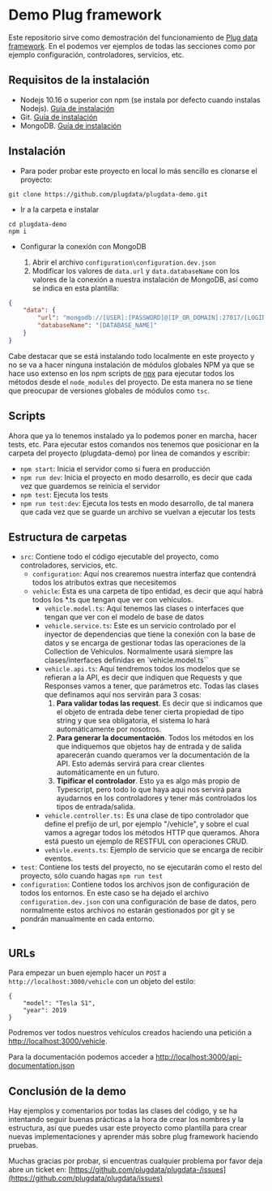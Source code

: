 # Demo Plug framework

Este repositorio sirve como demostración del funcionamiento de [Plug data framework](https://github.com/plugdata/plugdata-framework).
En el podemos ver ejemplos de todas las secciones como por ejemplo configuración, controladores, servicios, etc.


## Requisitos de la instalación

- Nodejs 10.16 o superior con npm (se instala por defecto cuando instalas Nodejs). [Guía de instalación](https://nodejs.org)
- Git. [Guía de instalación](https://git-scm.com/downloads)
- MongoDB. [Guía de instalación](https://docs.mongodb.com/manual/installation/)

## Instalación

- Para poder probar este proyecto en local lo más sencillo es clonarse el proyecto:

```
git clone https://github.com/plugdata/plugdata-demo.git
```

- Ir a la carpeta e instalar

```
cd plugdata-demo
npm i
```

- Configurar la conexión con MongoDB

	1. Abrir el archivo `configuration\configuration.dev.json`
	2. Modificar los valores de `data.url` y `data.databaseName` con los valores de la conexión a nuestra instalación de MongoDB, así como se indica en esta plantilla:
```json
{
	"data": {
		"url": "mongodb://[USER]:[PASSWORD]@[IP_OR_DOMAIN]:27017/[LOGIN_DATABASE]",
		"databaseName": "[DATABASE_NAME]"
	}
}
```

Cabe destacar que se está instalando todo localmente en este proyecto y no se va a hacer ninguna instalación de módulos globales NPM ya que se hace uso extenso en los npm scripts de [npx](https://www.npmjs.com/package/npx) para ejecutar todos los métodos desde el `node_modules` del proyecto. De esta manera no se tiene que preocupar de versiones globales de módulos como `tsc`.

## Scripts

Ahora que ya lo tenemos instalado ya lo podemos poner en marcha, hacer tests, etc.
Para ejecutar estos comandos nos tenemos que posicionar en la carpeta del proyecto (plugdata-demo) por linea de comandos y escribir:

- `npm start`: Inicia el servidor como si fuera en producción
- `npm run dev`: Inicia el proyecto en modo desarrollo, es decir que cada vez que guardemos se reinicia el servidor
- `npm test`: Ejecuta los tests
- `npm run test:dev`: Ejecuta los tests en modo desarrollo, de tal manera que cada vez que se guarde un archivo se vuelvan a ejecutar los tests

## Estructura de carpetas

- `src`: Contiene todo el código ejecutable del proyecto, como controladores, servicios, etc.
  - `configuration`: Aquí nos crearemos nuestra interfaz que contendrá todos los atributos extras que necesitemos
  - `vehicle`: Esta es una carpeta de tipo entidad, es decir que aquí habrá todos los *.ts que tengan que ver con vehículos.
    - `vehicle.model.ts`: Aquí tenemos las clases o interfaces que tengan que ver con el modelo de base de datos
    - `vehicle.service.ts`: Este es un servicio controlado por el inyector de dependencias que tiene la conexión con la base de datos y se encarga de gestionar todas las operaciones de la Collection de Vehículos. Normalmente usará siempre las clases/interfaces definidas en `vehicle.model.ts``
    - `vehicle.api.ts`: Aquí tendremos todos los modelos que se refieran a la API, es decir que indiquen que Requests y que Responses vamos a tener, que parámetros etc. Todas las clases que definamos aquí nos servirán para 3 cosas:
      1. __Para validar todas las request__. Es decir que si indicamos que el objeto de entrada debe tener cierta propiedad de tipo string y que sea obligatoria, el sistema lo hará automáticamente por nosotros.
      2. __Para generar la documentación__. Todos los métodos en los que indiquemos que objetos hay de entrada y de salida aparecerán cuando queramos ver la documentación de la API. Esto además servirá para crear clientes automáticamente en un futuro.
      3. __Tipificar el controlador__. Esto ya es algo más propio de Typescript, pero todo lo que haya aquí nos servirá para ayudarnos en los controladores y tener más controlados los tipos de entrada/salida.
    - `vehicle.controller.ts:` Es una clase de tipo controlador que define el prefijo de url, por ejemplo "/vehicle", y sobre el cual vamos a agregar todos los métodos HTTP que queramos. Ahora está puesto un ejemplo de RESTFUL con operaciones CRUD.
    - `vehivle.events.ts`: Ejemplo de servicio que se encarga de recibir eventos.
- `test`: Contiene los tests del proyecto, no se ejecutarán como el resto del proyecto, sólo cuando hagas `npm run test`
- `configuration`: Contiene todos los archivos json de configuración de todos los entornos. En este caso se ha dejado el archivo `configuration.dev.json` con una configuración de base de datos, pero normalmente estos archivos no estarán gestionados por git y se pondrán manualmente en cada entorno.
- 
## URLs

Para empezar un buen ejemplo hacer un `POST` a `http://localhost:3000/vehicle` con un objeto del estilo:
```
{
    "model": "Tesla S1",
    "year": 2019
}
```

Podremos ver todos nuestros vehículos creados haciendo una petición a [http://localhost:3000/vehicle](http://localhost:3000/vehicle).

Para la documentación podemos acceder a [http://localhost:3000/api-documentation.json](http://localhost:3000/api-documentation.json)


## Conclusión de la demo

Hay ejemplos y comentarios por todas las clases del código, y se ha intentando seguir buenas prácticas a la hora de crear los nombres y la estructura, así que puedes usar este proyecto como plantilla para crear nuevas implementaciones y aprender más sobre plug framework haciendo pruebas.

Muchas gracias por probar, si encuentras cualquier problema por favor deja abre un ticket en: [https://github.com/plugdata/plugdata-/issues](https://github.com/plugdata/plugdata/issues)
